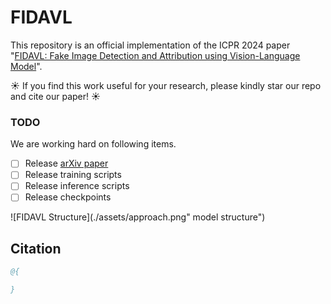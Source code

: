 # FIDAVL

This repository is an official implementation of the ICPR 2024 paper "[FIDAVL: Fake Image Detection and Attribution using Vision-Language Model](https://arxiv.org/abs/)".

☀️ If you find this work useful for your research, please kindly star our repo and cite our paper! ☀️

### TODO
We are working hard on following items.

- [ ] Release [arXiv paper](https://arxiv.org/abs/)
- [ ] Release training scripts
- [ ] Release inference scripts
- [ ] Release checkpoints

![FIDAVL Structure](./assets/approach.png" model structure")

## Citation

```bibtex
@{

}
```
